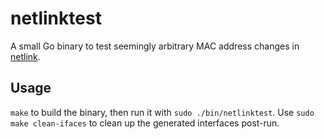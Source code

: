 # netlinktest

A small Go binary to test seemingly arbitrary MAC address changes in
[netlink](https://github.com/vishvananda/netlink).

## Usage

`make` to build the binary, then run it with `sudo ./bin/netlinktest`.
Use `sudo make clean-ifaces` to clean up the generated interfaces post-run.